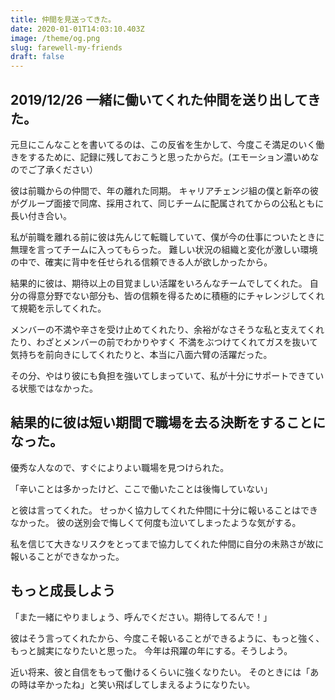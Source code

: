 ```yaml
---
title: 仲間を見送ってきた。
date: 2020-01-01T14:03:10.403Z
image: /theme/og.png
slug: farewell-my-friends
draft: false
---
```

## 2019/12/26 一緒に働いてくれた仲間を送り出してきた。

元旦にこんなことを書いてるのは、この反省を生かして、今度こそ満足のいく働きをするために、記録に残しておこうと思ったからだ。(エモーション濃いめなのでご了承ください）

彼は前職からの仲間で、年の離れた同期。
キャリアチェンジ組の僕と新卒の彼がグループ面接で同席、採用されて、同じチームに配属されてからの公私ともに長い付き合い。

私が前職を離れる前に彼は先んじて転職していて、僕が今の仕事についたときに無理を言ってチームに入ってもらった。
難しい状況の組織と変化が激しい環境の中で、確実に背中を任せられる信頼できる人が欲しかったから。

結果的に彼は、期待以上の目覚ましい活躍をいろんなチームでしてくれた。
自分の得意分野でない部分も、皆の信頼を得るために積極的にチャレンジしてくれて規範を示してくれた。

メンバーの不満や辛さを受け止めてくれたり、余裕がなさそうな私と支えてくれたり、わざとメンバーの前でわかりやすく
不満をぶつけてくれてガスを抜いて気持ちを前向きにしてくれたりと、本当に八面六臂の活躍だった。

その分、やはり彼にも負担を強いてしまっていて、私が十分にサポートできている状態ではなかった。

## 結果的に彼は短い期間で職場を去る決断をすることになった。

優秀な人なので、すぐによりよい職場を見つけられた。

「辛いことは多かったけど、ここで働いたことは後悔していない」

と彼は言ってくれた。
せっかく協力してくれた仲間に十分に報いることはできなかった。
彼の送別会で悔しくて何度も泣いてしまったような気がする。

私を信じて大きなリスクをとってまで協力してくれた仲間に自分の未熟さが故に報いることができなかった。

## もっと成長しよう

「また一緒にやりましょう、呼んでください。期待してるんで！」

彼はそう言ってくれたから、今度こそ報いることができるように、もっと強く、もっと誠実になりたいと思った。
今年は飛躍の年にする。そうしよう。

近い将来、彼と自信をもって働けるくらいに強くなりたい。
そのときには「あの時は辛かったね」と笑い飛ばしてしまえるようになりたい。
















